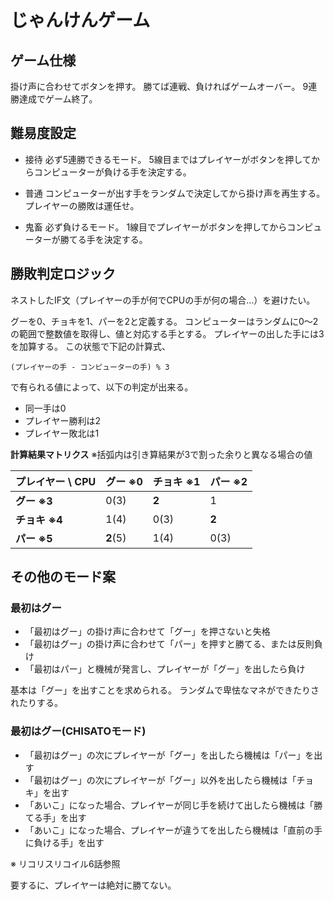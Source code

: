 # じゃんけんゲーム

## ゲーム仕様

掛け声に合わせてボタンを押す。
勝てば連戦、負ければゲームオーバー。
9連勝達成でゲーム終了。

## 難易度設定

* 接待
必ず5連勝できるモード。
5線目まではプレイヤーがボタンを押してからコンピューターが負ける手を決定する。

* 普通
コンピューターが出す手をランダムで決定してから掛け声を再生する。
プレイヤーの勝敗は運任せ。

* 鬼畜
必ず負けるモード。
1線目でプレイヤーがボタンを押してからコンピューターが勝てる手を決定する。

## 勝敗判定ロジック

ネストしたIF文（プレイヤーの手が何でCPUの手が何の場合…）を避けたい。

グーを0、チョキを1、パーを2と定義する。
コンピューターはランダムに0～2の範囲で整数値を取得し、値と対応する手とする。
プレイヤーの出した手には3を加算する。
この状態で下記の計算式、

~~~式
(プレイヤーの手 - コンピューターの手) % 3
~~~

で有られる値によって、以下の判定が出来る。

* 同一手は0
* プレイヤー勝利は2
* プレイヤー敗北は1

**計算結果マトリクス**
※括弧内は引き算結果が3で割った余りと異なる場合の値

|プレイヤー \ CPU|グー ※0|チョキ ※1|パー ※2|
|--|--|--|--|
|**グー ※3**|0(3)|**2**|1|
|**チョキ ※4**|1(4)|0(3)|**2**|
|**パー ※5**|**2**(5)|1(4)|0(3)|

## その他のモード案

### 最初はグー

* 「最初はグー」の掛け声に合わせて「グー」を押さないと失格
* 「最初はグー」の掛け声に合わせて「パー」を押すと勝てる、または反則負け
* 「最初はパー」と機械が発言し、プレイヤーが「グー」を出したら負け

基本は「グー」を出すことを求められる。
ランダムで卑怯なマネができたりされたりする。

### 最初はグー(CHISATOモード)

* 「最初はグー」の次にプレイヤーが「グー」を出したら機械は「パー」を出す
* 「最初はグー」の次にプレイヤーが「グー」以外を出したら機械は「チョキ」を出す
* 「あいこ」になった場合、プレイヤーが同じ手を続けて出したら機械は「勝てる手」を出す
* 「あいこ」になった場合、プレイヤーが違うてを出したら機械は「直前の手に負ける手」を出す

※ リコリスリコイル6話参照

要するに、プレイヤーは絶対に勝てない。
